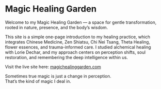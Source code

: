 # Magic Healing Garden

Welcome to my Magic Healing Garden — a space for gentle transformation, rooted in nature, presence, and the body’s wisdom.

This site is a simple one-page introduction to my healing practice, which integrates Chinese Medicine, Zen Shiatsu, Chi Nei Tsang, Theta Healing, flower essences, and trauma-informed care. I studied alchemical healing with Lorie Dechar, and my approach centers on perception shifts, soul restoration, and remembering the deep intelligence within us.

Visit the live site here: [magichealinggarden.com](https://magichealinggarden.com)

Sometimes true magic is just a change in perception.  
That’s the kind of magic I deal in.



<!--
**MagicHealingGarden/MagicHealingGarden** is a ✨ _special_ ✨ repository because its `README.md` (this file) appears on your GitHub profile.

Here are some ideas to get you started:

- 🔭 I’m currently working on ...
- 🌱 I’m currently learning ...
- 👯 I’m looking to collaborate on ...
- 🤔 I’m looking for help with ...
- 💬 Ask me about ...
- 📫 How to reach me: ...
- 😄 Pronouns: ...
- ⚡ Fun fact: ...
-->
